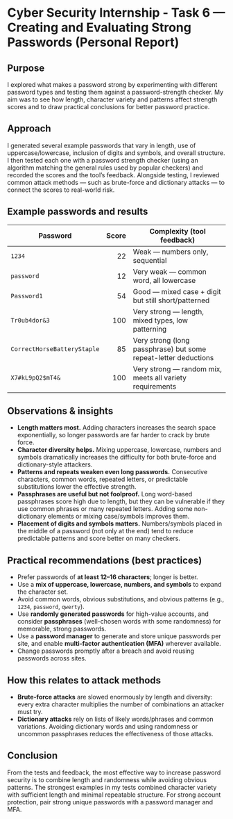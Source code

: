 # Cyber Security Internship - Task 6 — Creating and Evaluating Strong Passwords (Personal Report)

## Purpose

I explored what makes a password strong by experimenting with different password types and testing them against a password-strength checker. My aim was to see how length, character variety and patterns affect strength scores and to draw practical conclusions for better password practice.

## Approach

I generated several example passwords that vary in length, use of uppercase/lowercase, inclusion of digits and symbols, and overall structure. I then tested each one with a password strength checker (using an algorithm matching the general rules used by popular checkers) and recorded the scores and the tool’s feedback. Alongside testing, I reviewed common attack methods — such as brute-force and dictionary attacks — to connect the scores to real-world risk.

## Example passwords and results

| Password                    | Score | Complexity (tool feedback)                                      |
| --------------------------- | ----: | --------------------------------------------------------------- |
| `1234`                      |    22 | Weak — numbers only, sequential                                 |
| `password`                  |    12 | Very weak — common word, all lowercase                          |
| `Password1`                 |    54 | Good — mixed case + digit but still short/patterned             |
| `Tr0ub4dor&3`               |   100 | Very strong — length, mixed types, low patterning               |
| `CorrectHorseBatteryStaple` |    85 | Very strong (long passphrase) but some repeat-letter deductions |
| `X7#kL9pQ2$mT4&`            |   100 | Very strong — random mix, meets all variety requirements        |

## Observations & insights

* **Length matters most.** Adding characters increases the search space exponentially, so longer passwords are far harder to crack by brute force.
* **Character diversity helps.** Mixing uppercase, lowercase, numbers and symbols dramatically increases the difficulty for both brute-force and dictionary-style attackers.
* **Patterns and repeats weaken even long passwords.** Consecutive characters, common words, repeated letters, or predictable substitutions lower the effective strength.
* **Passphrases are useful but not foolproof.** Long word-based passphrases score high due to length, but they can be vulnerable if they use common phrases or many repeated letters. Adding some non-dictionary elements or mixing case/symbols improves them.
* **Placement of digits and symbols matters.** Numbers/symbols placed in the middle of a password (not only at the end) tend to reduce predictable patterns and score better on many checkers.

## Practical recommendations (best practices)

* Prefer passwords of **at least 12–16 characters**; longer is better.
* Use a **mix of uppercase, lowercase, numbers, and symbols** to expand the character set.
* Avoid common words, obvious substitutions, and obvious patterns (e.g., `1234`, `password`, `qwerty`).
* Use **randomly generated passwords** for high-value accounts, and consider **passphrases** (well-chosen words with some randomness) for memorable, strong passwords.
* Use a **password manager** to generate and store unique passwords per site, and enable **multi-factor authentication (MFA)** wherever available.
* Change passwords promptly after a breach and avoid reusing passwords across sites.

## How this relates to attack methods

* **Brute-force attacks** are slowed enormously by length and diversity: every extra character multiplies the number of combinations an attacker must try.
* **Dictionary attacks** rely on lists of likely words/phrases and common variations. Avoiding dictionary words and using randomness or uncommon passphrases reduces the effectiveness of those attacks.

## Conclusion

From the tests and feedback, the most effective way to increase password security is to combine length and randomness while avoiding obvious patterns. The strongest examples in my tests combined character variety with sufficient length and minimal repeatable structure. For strong account protection, pair strong unique passwords with a password manager and MFA.

